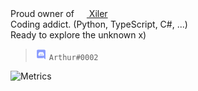Proud owner of [<img src="https://xiler.net/favicon.ico" height="16px" width="16px"> Xiler](https://xiler.net)  
Coding addict. (Python, TypeScript, C#, ...)  
Ready to explore the unknown x)  
  
  
> <img src="https://raw.githubusercontent.com/Arthurdw/Arthurdw/master/discord.webp" height="18px" width="18px"> `Arthur#0002`

![Metrics](https://metrics.lecoq.io/Arthurdw?template=classic&followup=1&isocalendar=1&languages=1&pagespeed=1&posts=1&stars=1&tweets=1&pagespeed.detailed=true&pagespeed.screenshot=false&posts.limit=4&isocalendar.duration=half-year&tweets.limit=2&stars.limit=4&config.timezone=Europe%2FBrussels)
